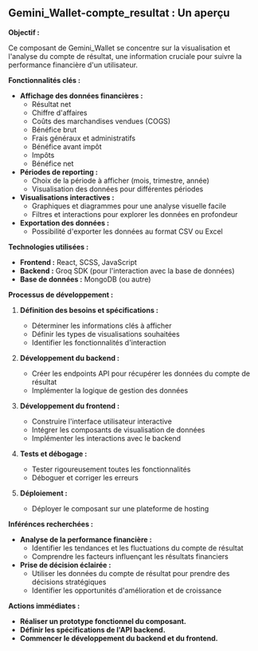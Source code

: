 ##  Gemini_Wallet-compte_resultat :  Un aperçu 

**Objectif :**  

Ce composant de Gemini_Wallet se concentre sur la visualisation et l'analyse du compte de résultat, une information cruciale pour suivre la performance financière d'un utilisateur.

**Fonctionnalités clés :**

* **Affichage des données financières :** 
    *  Résultat net
    *  Chiffre d'affaires
    *  Coûts des marchandises vendues (COGS)
    *  Bénéfice brut
    *  Frais généraux et administratifs
    *  Bénéfice avant impôt
    *  Impôts
    *  Bénéfice net
* **Périodes de reporting :**
    *  Choix de la période à afficher (mois, trimestre, année)
    *  Visualisation des données pour différentes périodes
* **Visualisations interactives :**
    *  Graphiques et diagrammes pour une analyse visuelle facile
    *  Filtres et interactions pour explorer les données en profondeur
* **Exportation des données :**
    *  Possibilité d'exporter les données au format CSV ou Excel

**Technologies utilisées :**

* **Frontend :** React, SCSS, JavaScript
* **Backend :** Groq SDK (pour l'interaction avec la base de données)
* **Base de données :** MongoDB (ou autre)

**Processus de développement :**

1. **Définition des besoins et spécifications :**
    *  Déterminer les informations clés à afficher
    *  Définir les types de visualisations souhaitées
    *  Identifier les fonctionnalités d'interaction

2. **Développement du backend :**
    *  Créer les endpoints API pour récupérer les données du compte de résultat
    *  Implémenter la logique de gestion des données

3. **Développement du frontend :**
    *  Construire l'interface utilisateur interactive
    *  Intégrer les composants de visualisation de données
    *  Implémenter les interactions avec le backend

4. **Tests et débogage :**
    *  Tester rigoureusement toutes les fonctionnalités
    *  Déboguer et corriger les erreurs

5. **Déploiement :**
    *  Déployer le composant sur une plateforme de hosting

**Inférénces recherchées :**

* **Analyse de la performance financière :**
    *  Identifier les tendances et les fluctuations du compte de résultat
    *  Comprendre les facteurs influençant les résultats financiers
* **Prise de décision éclairée :**
    *  Utiliser les données du compte de résultat pour prendre des décisions stratégiques
    *  Identifier les opportunités d'amélioration et de croissance

**Actions immédiates :**

* **Réaliser un prototype fonctionnel du composant.**
* **Définir les spécifications de l'API backend.**
* **Commencer le développement du backend et du frontend.**



